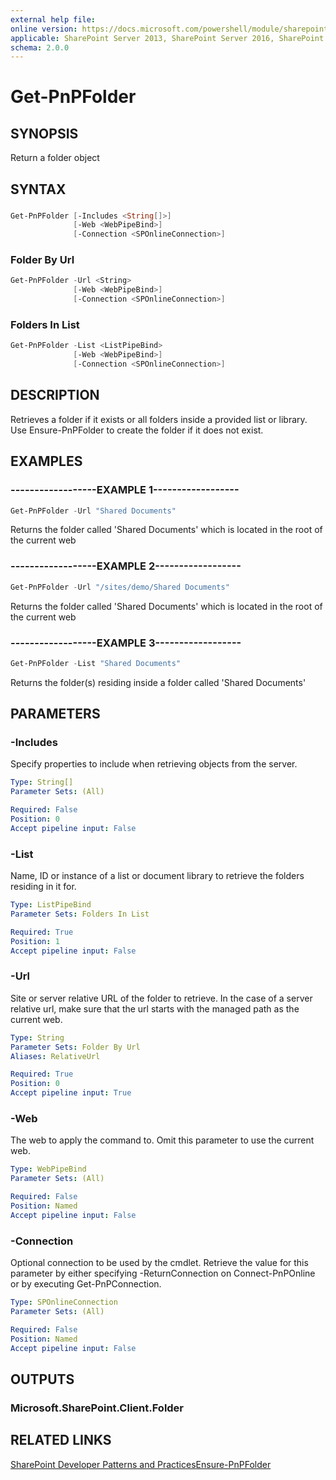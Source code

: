 ```yaml
---
external help file:
online version: https://docs.microsoft.com/powershell/module/sharepoint-pnp/get-pnpfolder
applicable: SharePoint Server 2013, SharePoint Server 2016, SharePoint Server 2019, SharePoint Online
schema: 2.0.0
---
```


# Get-PnPFolder

## SYNOPSIS
Return a folder object

## SYNTAX 

### 
```powershell
Get-PnPFolder [-Includes <String[]>]
              [-Web <WebPipeBind>]
              [-Connection <SPOnlineConnection>]
```

### Folder By Url
```powershell
Get-PnPFolder -Url <String>
              [-Web <WebPipeBind>]
              [-Connection <SPOnlineConnection>]
```

### Folders In List
```powershell
Get-PnPFolder -List <ListPipeBind>
              [-Web <WebPipeBind>]
              [-Connection <SPOnlineConnection>]
```

## DESCRIPTION
Retrieves a folder if it exists or all folders inside a provided list or library. Use Ensure-PnPFolder to create the folder if it does not exist.

## EXAMPLES

### ------------------EXAMPLE 1------------------
```powershell
Get-PnPFolder -Url "Shared Documents"
```

Returns the folder called 'Shared Documents' which is located in the root of the current web

### ------------------EXAMPLE 2------------------
```powershell
Get-PnPFolder -Url "/sites/demo/Shared Documents"
```

Returns the folder called 'Shared Documents' which is located in the root of the current web

### ------------------EXAMPLE 3------------------
```powershell
Get-PnPFolder -List "Shared Documents"
```

Returns the folder(s) residing inside a folder called 'Shared Documents'

## PARAMETERS

### -Includes
Specify properties to include when retrieving objects from the server.

```yaml
Type: String[]
Parameter Sets: (All)

Required: False
Position: 0
Accept pipeline input: False
```

### -List
Name, ID or instance of a list or document library to retrieve the folders residing in it for.

```yaml
Type: ListPipeBind
Parameter Sets: Folders In List

Required: True
Position: 1
Accept pipeline input: False
```

### -Url
Site or server relative URL of the folder to retrieve. In the case of a server relative url, make sure that the url starts with the managed path as the current web.

```yaml
Type: String
Parameter Sets: Folder By Url
Aliases: RelativeUrl

Required: True
Position: 0
Accept pipeline input: True
```

### -Web
The web to apply the command to. Omit this parameter to use the current web.

```yaml
Type: WebPipeBind
Parameter Sets: (All)

Required: False
Position: Named
Accept pipeline input: False
```

### -Connection
Optional connection to be used by the cmdlet. Retrieve the value for this parameter by either specifying -ReturnConnection on Connect-PnPOnline or by executing Get-PnPConnection.

```yaml
Type: SPOnlineConnection
Parameter Sets: (All)

Required: False
Position: Named
Accept pipeline input: False
```

## OUTPUTS

### Microsoft.SharePoint.Client.Folder

## RELATED LINKS

[SharePoint Developer Patterns and Practices](https://aka.ms/sppnp)[Ensure-PnPFolder](https://github.com/OfficeDev/PnP-PowerShell/blob/master/Documentation/EnsureSPOFolder.md)